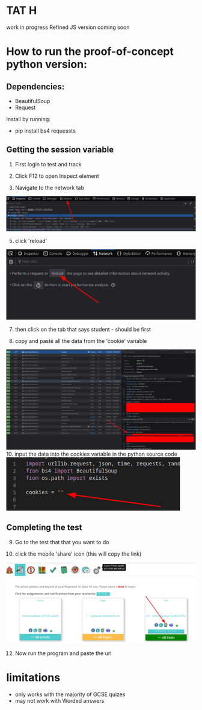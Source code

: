 # TAT H
work in progress
Refined JS version coming soon
# How to run the proof-of-concept python version:

## Dependencies:
- BeautifulSoup
- Request


Install by running:
- pip install bs4 requessts

## Getting the session variable

1. First login to test and track

2. Click F12 to open Inspect element

3. Navigate to the network tab

<img src="https://raw.githubusercontent.com/JakeT23cool/TATH/stablebranch/src/1.png">

5. click 'reload'

<img src="https://raw.githubusercontent.com/JakeT23cool/TATH/stablebranch/src/2.png">

7. then click on the tab that says student - should be first

8. copy and paste all the data from the 'cookie' variable

<img src="https://raw.githubusercontent.com/JakeT23cool/TATH/stablebranch/src/3.png">
10. input the data into the cookies variable in the python source code

<img src="https://raw.githubusercontent.com/JakeT23cool/TATH/stablebranch/src/4.png">

## Completing the test
9. Go to the test that that you want to do

10. click the mobile 'share' icon (this will copy the link)

<img src="https://raw.githubusercontent.com/JakeT23cool/TATH/stablebranch/src/5.png">

12. Now run the program and paste the url

# limitations
- only works with the majority of GCSE quizes
- may not work with Worded answers
